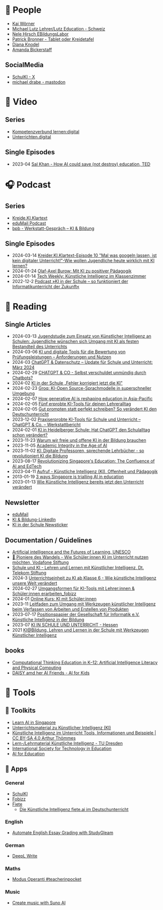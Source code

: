 # :information_desk_person: People

* [Kai Wörner](https://twitter.com/Woe_Real)
* [Michael Lutz Lehrer/Lutz Education - Schweiz](https://www.linkedin.com/in/michaellutz-edtech-advisor)
* [Nele Hirsch EBildungsLabor](https://www.linkedin.com/in/nele-hirsch-2a79a51a0)
* [Patrick Bronner - Tablet oder Kreidetafel](https://www.patrickbronner.de/)
* [Diana Knodel](https://de.linkedin.com/in/dianaknodel)
* [Amanda Bickerstaff](https://www.linkedin.com/in/amanda-bickerstaff-edu)

## SocialMedia
* [SchulKI - X](https://twitter.com/schulKI_de)
* [michael drabe - mastodon](https://bildung.social/@m_drabe)

# :movie_camera: Video

## Series
* [Kompetenzverbund lernen:digital](https://youtube.com/@lernendigitalDE)
* [Unterrichten.digital](https://youtube.com/@unterrichten.digital-tutor125)

## Single Episodes
* 2023-04 [Sal Khan - How AI could save (not destroy) education, TED](https://www.ted.com/talks/sal_khan_how_ai_could_save_not_destroy_education) 

# :headphones: Podcast

## Series
* [Kreide.KI.Klartext](https://kreide-ki-klartext.podigee.io/)
* [eduMail Podcast](https://ebildungslabor.de/category/podcast/)
* [bpb - Werkstatt-Gespräch – KI & Bildung](https://www.bpb.de/lernen/digitale-bildung/werkstatt/540032/werkstatt-gespraech-ki-bildung/)

## Single Episodes
* 2024-03-14 [Kreider.KI.Klartext-Episode 10 "Mal was googeln lassen, ist kein digitaler Unterricht!"-Wie wollen Jugendliche heute wirklich mit KI lernen?](https://kreide-ki-klartext.podigee.io/20-new-episode)
* 2024-01-24 [Olaf-Axel Burow: Mit KI zu positiver Pädagogik](https://www.swr.de/wissen/olaf-axel-burow-mit-ki-zu-positiver-paedagogik-100.html)
* 2024-01-14 [Tech Weekly: Künstliche Intelligenz im Klassenzimmer](https://www.bitkom.org/mediathek/podcasts/Tech-Weekly-Kuenstliche-Intelligenz-im-Klassenzimmer)
* 2022-12-2 [Podcast »KI in der Schule – so funktioniert der Informatikunterricht der Zukunft« ](https://www.fraunhofer.de/de/mediathek/podcasts/podcasts-2022/ki-in-der-schule.html)

# :book: Reading

## Single Articles
* 2024-03-13 [Jugendstudie zum Einsatz von Künstlicher Intelligenz an Schulen: Jugendliche wünschen sich Umgang mit KI als festen Bestandteil des Unterrichts](https://www.vodafone-stiftung.de/jugendstudie-kuenstliche-intelligenz/)
* 2024-03-06 [KI und digitale Tools für die Bewertung von Prüfungsleistungen – Anforderungen und Nutzen](https://schule21.blog/2024/03/06/ki-und-digitale-tools-zur-pruefungsbewertung)
* 2024-03 [ChatGPT & Datenschutz – Update für Schule und Unterricht: März 2024](https://unterrichten.digital/2024/02/28/chatgpt-datenschutz-unterricht-schule-2024/)
* 2024-02-29 [CHATGPT & CO - Selbst verschuldet unmündig durch Chatbots?](https://www.faz.net/aktuell/karriere-hochschule/die-wirkung-sprachgenerativer-techniken-auf-den-unterricht-19552054.html)
* 2024-02 [KI in der Schule „Fehler korrigiert jetzt die KI"](https://www.goethe.de/de/spr/spr/25396486.html)
* 2024-02-23 [Groq: KI-Open Source-Sprachmodelle in superschneller Umgebung](https://ebildungslabor.de/links/groq-ki-open-source-sprachmodelle-in-superschneller-umgebung/)
* 2024-02-07 [How generative AI is reshaping education in Asia-Pacific](https://www.unesco.org/en/articles/how-generative-ai-reshaping-education-asia-pacific)
* 2024-02-05 [Fünf erprobte KI-Tools für deinen Lehreralltag](https://www.kms-bildung.de/2024/02/05/fuenf-erprobte-ki-tools-fuer-deinen-lehreralltag/)
* 2024-02-05 [Gut prompten statt perfekt schreiben? So verändert KI den Deutschunterricht](https://deutsches-schulportal.de/unterricht/gut-prompten-statt-perfekt-schreiben-so-veraendert-ki-den-deutschunterricht/)
* 2023-12-02 [Praxiserprobte KI-Tools für Schule und Unterricht – ChatGPT & Co. – Werkstattbericht](https://unterrichten.digital/2023/05/22/ki-tools-unterricht-chatgpt-werkstattbericht/)
* 2024-02-01 [KI in Heidelberger Schule: Hat ChatGPT den Schulalltag schon verändert?](https://www.swr.de/swraktuell/baden-wuerttemberg/mannheim/ki-kuenstliche-intelligenz-schule-heidelberg-gymnasium-lehrer-schueler-eltern-100.html)
* 2023-11-23 [Warum wir freie und offene KI in der Bildung brauchen](https://blog.wikimedia.de/2023/11/23/warum-wir-freie-und-offene-ki-in-der-bildung-brauchen/)
* 2023-11-05 [Academic Integrity in the Age of AI](https://er.educause.edu/articles/sponsored/2023/11/academic-integrity-in-the-age-of-ai)
* 2023-11-02 [KI: Digitale Professoren, sprechende Lehrbücher - so revolutioniert KI die Bildung](https://www.handelsblatt.com/technik/ki/ki-digitale-professoren-sprechende-lehrbuecher-so-revolutioniert-ki-die-bildung/29453478.html)
* 2023-08-17 [Revolutionizing Singapore's Education: The Confluence of AI and EdTech](https://blog.studygleam.com/post/2023-08-14-revolutionizing-singapores-education-the-confluence-of-ai-and-edtech/)
* 2023-04-11 [Aufruf - Künstliche Intelligenz (KI), Offenheit und Pädagogik](https://oeai.eu/aufruf/)
* 2013-01-19 [3 ways Singapore is trialling AI in education](https://govinsider.asia/intl-en/article/3-ways-Singapore-is-trialling-AI-in-education)
* 2023-01-13 [Wie Künstliche Intelligenz bereits jetzt den Unterricht verändert](https://www.schule-in-bayern.de/beitrag/wie-kuenstliche-intelligenz-bereits-jetzt-den-unterricht-veraendert)

## Newsletter

* [eduMail](https://ebildungslabor.de/edumail/)
* [KI & Bildung-LinkedIn](https://www.linkedin.com/newsletters/ki-bildung-7088522528528195584/)
* [KI in der Schule Newsticker](https://ki-in-der-schule.de/)

## Documentation / Guidelines

* [Artificial intelligence and the Futures of Learning, UNESCO](https://www.unesco.org/en/digital-education/ai-future-learning)
* [:ledger: Pioniere des Wandels - Wie Schüler:innen KI im Unterricht nutzen möchten, Vodafone Stiftung](https://www.vodafone-stiftung.de/wp-content/uploads/2024/03/Pioniere-des-Wandels-wie-Schueler-innen-KI-im-Unterricht-nutzen-wollen-Jugendstudie-der-VS-2024.pdf)
* [Schule und KI - Lehren und Lernen mit Künstlicher Intelligenz, Dt. Telekom Stiftung](https://www.telekom-stiftung.de/aktivitaeten/schule-und-ki)
* 2024-3 [Unterrichtseinheit zu KI ab Klasse 6 - Wie künstliche Intelligenz unsere Welt verändert](https://ed.spiegel.de/unterrichtsmaterial/wie-kuenstliche-intelligenz-unsere-welt-veraendert-unterrichtseinheit-zu-ki-ab-klasse-6)
* 2024-02-27 [Umgangsformen für KI-Tools mit Lehrer:innen & Schüler:innen erarbeiten_fobizz](https://hazu.swiss/lutz-education/rwtDosEZ2VObUZhVx2CK/3xX4uWliOo7ANQaVul5v)
* 2024-01 [Online Kurs: KI mit Schüler:innen](https://hazu.swiss/lutz-education/yNCZwSxdnK8H6QOqB4Nl/BsogBsujNRoSuDN9XryX)
* 2023-11 [Leitfaden zum Umgang mit Werkzeugen künstlicher Intelligenz beim Verfassen von Arbeiten und Erstellen von Produkten](http://englisch-lehrer.net/abb/Gymnasium%20Neubiberg%20KI%20Leitfaden%2011%202023.pdf)
* 2023-07-17 [Positionspapier der Gesellschaft für Informatik e.V. Künstliche Intelligenz in der Bildung](https://gi.de/fileadmin/GI/Hauptseite/Service/Publikationen/GI_Positionspapier_KI_in_der_Bildung_2023-07-12.pdf)
* 2023-07 [KI IN SCHULE UND UNTERRICHT - Hessen](https://digitale-schule.hessen.de/unterricht-und-paedagogik/handreichung-kuenstliche-intelligenz-ki-in-schule-und-unterricht)
* 2021 [KI@Bildung. Lehren und Lernen in der Schule mit Werkzeugen Künstlicher Intelligenz](https://www.wissensatlas-bildung.de/publikation/kibildung-lehren-und-lernen-in-der-schule-mit-werkzeugen-kuenstlicher-intelligenz/)

## books
* [Computational Thinking Education in K–12: Artificial Intelligence Literacy and Physical Computing](https://direct.mit.edu/books/oa-edited-volume/5312/Computational-Thinking-Education-in-K-12Artificial)
* [DAISY amd her AI Friends - Al for Kids](https://learn.aisingapore.org/wp-content/uploads/2022/03/AI-for-Kids_Illustrated-Edition_final_isbn.pdf)

# :wrench: Tools

## :nut_and_bolt: Toolkits
* [Learn AI in Singapore](https://learn.aisingapore.org/)
* [Unterrichtsmaterial zu
Künstlicher Intelligenz (KI)](https://medienportal.siemens-stiftung.org/de/unterrichtsmaterial-kuenstliche-intelligenz)
* [Künstliche Intelligenz im Unterricht Tools, Informationen und Beispiele | CC BY-SA 4.0 Arthur Thömmes ](https://www.taskcards.de/#/board/b876a104-8031-4254-aa24-37dc1cfd292c/view)
* [Lern-/Lehrmaterial Künstliche Intelligenz - TU Dresden](https://tu-dresden.de/ing/informatik/smt/ddi/schulinformatik/eduinf-education_in_informatics/lehr-lern-material/kuenstliche-intelligenz/index)
* [International Society for Technology in Education](https://iste.org/ai)
* [AI for Education](https://www.aiforeducation.io/)

## :iphone: Apps

### General
* [SchulKI](https://schulki.de/)
* [Fobizz](https://fobizz.com/)
* [Fiete](https://www.fiete.ai/)
  * [Die Künstliche Intelligenz fiete.ai im Deutschunterricht](https://www.kms-bildung.de/2024/02/14/die-kuenstliche-intelligenz-fiete-ai-im-deutschunterricht/)

### English
* [Automate English Essay Grading with StudyGleam](https://studygleam.com/)

### German

* [DeepL Write](https://www.deepl.com/write)

### Maths
* [Modus Operanti #teacherinpocket](https://www.modusoperandiapp.com/)

### Music
* [Create music with Suno AI](https://app.suno.ai/)



